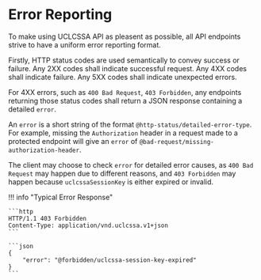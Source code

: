 # Error Reporting

To make using UCLCSSA API as pleasent as possible, all API endpoints strive to
have a uniform error reporting format.

Firstly, HTTP status codes are used semantically to convey success or failure.
Any 2XX codes shall indicate successful request. Any 4XX codes shall indicate
failure. Any 5XX codes shall indicate unexpected errors.

For 4XX errors, such as `400 Bad Request`, `403 Forbidden`, any endpoints
returning those status codes shall return a JSON response containing a detailed
`error`.

An `error` is a short string of the format `@http-status/detailed-error-type`.
For example, missing the `Authorization` header in a request made to a protected
endpoint will give an `error` of `@bad-request/missing-authorization-header`.

The client may choose to check `error` for detailed error causes, as
`400 Bad Request` may happen due to different reasons, and `403 Forbidden` may
happen because `uclcssaSessionKey` is either expired or invalid.

!!! info "Typical Error Response"

    ```http
    HTTP/1.1 403 Forbidden
    Content-Type: application/vnd.uclcssa.v1+json
    ```

    ```json
    {
        "error": "@forbidden/uclcssa-session-key-expired"
    }
    ```
